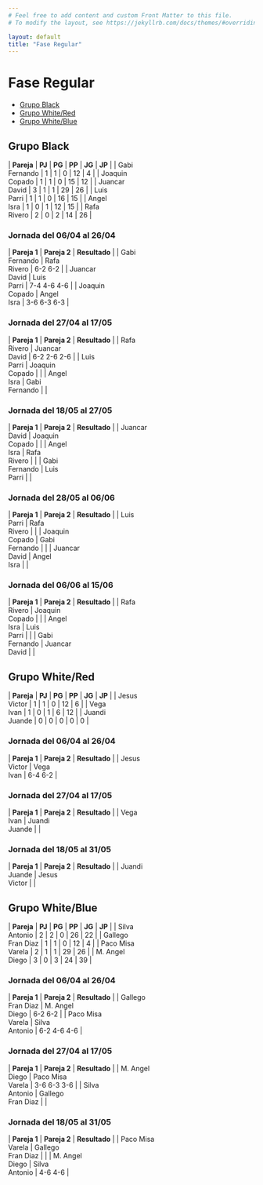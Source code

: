 ```yaml
---
# Feel free to add content and custom Front Matter to this file.
# To modify the layout, see https://jekyllrb.com/docs/themes/#overriding-theme-defaults

layout: default
title: "Fase Regular"
---
```


# Fase Regular

<style>table { font-size: 0.85em }</style>

* [Grupo Black](#grupo-black)
* [Grupo White/Red](#grupo-whitered)
* [Grupo White/Blue](#grupo-whiteblue)

## Grupo Black

| **Pareja**     | **PJ** | **PG** | **PP** | **JG** | **JP** |
| Gabi<br/>Fernando | 1  | 1  | 0  | 12  | 4  |
| Joaquin<br/>Copado | 1  | 1  | 0  | 15  | 12  |
| Juancar<br/>David | 3  | 1  | 1  | 29  | 26  |
| Luis<br/>Parri | 1  | 1  | 0  | 16  | 15  |
| Angel<br/>Isra | 1  | 0  | 1  | 12  | 15  |
| Rafa<br/>Rivero | 2  | 0  | 2  | 14 | 26  |

### Jornada del 06/04 al 26/04

| **Pareja 1** | **Pareja 2** | **Resultado** |
| Gabi<br/>Fernando | Rafa<br/>Rivero | 6-2 6-2 |
| Juancar<br/>David | Luis<br/>Parri | 7-4 4-6 4-6 |
| Joaquin<br/>Copado | Angel<br/>Isra | 3-6 6-3 6-3 |

### Jornada del 27/04 al 17/05

| **Pareja 1** | **Pareja 2** | **Resultado** |
| Rafa<br/>Rivero | Juancar<br/>David | 6-2 2-6 2-6 |
| Luis<br/>Parri | Joaquin<br/>Copado | |
| Angel<br/>Isra | Gabi<br/>Fernando | |

### Jornada del 18/05 al 27/05

| **Pareja 1** | **Pareja 2** | **Resultado** |
| Juancar<br/>David | Joaquin<br/>Copado | |
| Angel<br/>Isra | Rafa<br/>Rivero | |
| Gabi<br/>Fernando | Luis<br/>Parri | |

### Jornada del 28/05 al 06/06

| **Pareja 1** | **Pareja 2** | **Resultado** |
| Luis<br/>Parri | Rafa<br/>Rivero | |
| Joaquin<br/>Copado | Gabi<br/>Fernando | |
| Juancar<br/>David | Angel<br/>Isra | |

### Jornada del 06/06 al 15/06

| **Pareja 1** | **Pareja 2** | **Resultado** |
| Rafa<br/>Rivero | Joaquin<br/>Copado | |
| Angel<br/>Isra | Luis<br/>Parri | |
| Gabi<br/>Fernando | Juancar<br/>David | |

## Grupo White/Red

| **Pareja**     | **PJ** | **PG** | **PP** | **JG** | **JP** |
| Jesus<br/>Victor | 1  | 1  | 0  | 12  | 6  |
| Vega<br/>Ivan | 1  | 0  | 1  | 6  | 12  |
| Juandi<br/>Juande | 0  | 0  | 0  | 0  | 0  |

### Jornada del 06/04 al 26/04

| **Pareja 1** | **Pareja 2** | **Resultado** |
| Jesus<br/>Victor | Vega<br/>Ivan | 6-4 6-2 |

### Jornada del 27/04 al 17/05

| **Pareja 1** | **Pareja 2** | **Resultado** |
| Vega<br/>Ivan | Juandi<br/>Juande | |

### Jornada del 18/05 al 31/05

| **Pareja 1** | **Pareja 2** | **Resultado** |
| Juandi<br/>Juande | Jesus<br/>Victor | |

## Grupo White/Blue

| **Pareja**     | **PJ** | **PG** | **PP** | **JG** | **JP** |
| Silva<br/>Antonio     | 2 | 2 | 0 | 26 | 22 |
| Gallego<br/>Fran Diaz | 1 | 1 | 0 | 12 | 4  |
| Paco Misa<br/>Varela  | 2 | 1 | 1 | 29 | 26 |
| M. Angel<br/>Diego    | 3 | 0 | 3 | 24  | 39  |

### Jornada del 06/04 al 26/04

| **Pareja 1** | **Pareja 2** | **Resultado** |
| Gallego<br/>Fran Diaz | M. Angel<br/>Diego | 6-2 6-2 |
| Paco Misa<br/>Varela | Silva<br/>Antonio | 6-2 4-6 4-6 |

### Jornada del 27/04 al 17/05

| **Pareja 1** | **Pareja 2** | **Resultado** |
| M. Angel<br/>Diego | Paco Misa<br/>Varela | 3-6 6-3 3-6 |
| Silva<br/>Antonio | Gallego<br/>Fran Diaz | |

### Jornada del 18/05 al 31/05

| **Pareja 1** | **Pareja 2** | **Resultado** |
| Paco Misa<br/>Varela | Gallego<br/>Fran Diaz | |
| M. Angel<br/>Diego | Silva<br/>Antonio | 4-6 4-6 |
